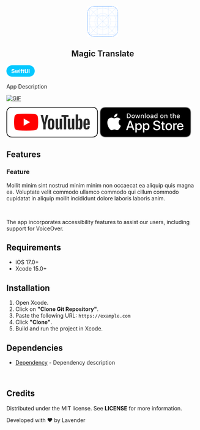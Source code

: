 <p align="center">
  <img src="https://github.com/matt-novoselov/matt-novoselov/blob/58a1be3d03d2558b81e787a0a13927faf3465be2/Files/Images/iOS_icon_placeholder.png" alt="Logo" width="80" height="80">
  <h2 align="center">
    Magic Translate
  </h2>
</p>

<img src="https://github.com/matt-novoselov/matt-novoselov/blob/58a1be3d03d2558b81e787a0a13927faf3465be2/Files/SVGs/Badges/Frameworks/SwiftUI.svg" alt="" style="height: 30px"> 


App Description

<a href="https://example.com" target="_blank">
  <img src="https://i.ibb.co/3h3kWh9/image-processing20210830-21891-1313qn-ezgif-com-resize.gif" alt="GIF">
</a>

[![](https://github.com/matt-novoselov/matt-novoselov/blob/34555effedede5dd5aa24ae675218d989e976cf6/Files/YouTube_Badge.svg)](https://example.com)
[![](https://github.com/matt-novoselov/matt-novoselov/blob/58a1be3d03d2558b81e787a0a13927faf3465be2/Files/SVGs/Available%20On/Download_on_the_App_Store_Badge_US-UK_RGB_blk_092917.svg)](https://example.com)



## Features

### Feature
Mollit minim sint nostrud minim minim non occaecat ea aliquip quis magna ea. Voluptate velit commodo ullamco commodo qui cillum commodo cupidatat in aliquip mollit incididunt dolore laboris laboris anim.

<br>

The app incorporates accessibility features to assist our users, including support for VoiceOver.

## Requirements
- iOS 17.0+
- Xcode 15.0+

## Installation
1. Open Xcode.
2. Click on **"Clone Git Repository"**.
3. Paste the following URL: `https://example.com`
4. Click **"Clone"**.
5. Build and run the project in Xcode.

## Dependencies
- [Dependency](https://example.com) - Dependency description

<br>

## Credits
Distributed under the MIT license. See **LICENSE** for more information.

Developed with ❤️ by Lavender
